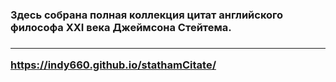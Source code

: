<h3> Здесь собрана полная коллекция цитат английского философа XXI века Джеймсона Стейтема. <h3>

<hr>

<https://indy660.github.io/stathamCitate/>
